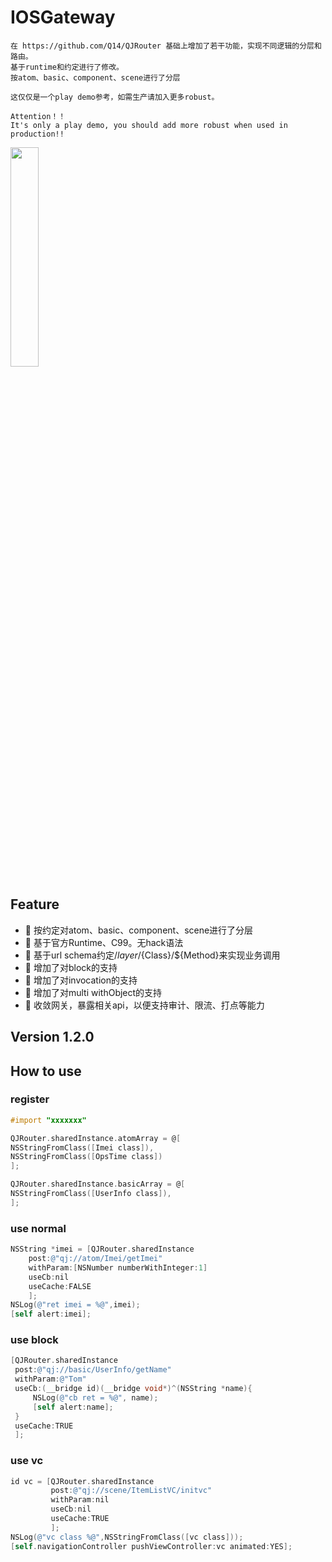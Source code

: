 # IOSGateway
```text
在 https://github.com/Q14/QJRouter 基础上增加了若干功能，实现不同逻辑的分层和路由。
基于runtime和约定进行了修改。
按atom、basic、component、scene进行了分层

这仅仅是一个play demo参考，如需生产请加入更多robust。

Attention！！
It's only a play demo, you should add more robust when used in production!!
```

<img src="https://s3.ax1x.com/2021/01/25/sq0B2n.jpg" width="30%"/>

## Feature
- 🎉 按约定对atom、basic、component、scene进行了分层
- 🎉 基于官方Runtime、C99。无hack语法
- 🎉 基于url schema约定/${layer}/${Class}/${Method}来实现业务调用
- 🎉 增加了对block的支持
- 🎉 增加了对invocation的支持
- 🎉 增加了对multi withObject的支持
- 🎉 收敛网关，暴露相关api，以便支持审计、限流、打点等能力

## Version 1.2.0


## How to use

### register
```objective-c
#import "xxxxxxx"

QJRouter.sharedInstance.atomArray = @[
NSStringFromClass([Imei class]),
NSStringFromClass([OpsTime class])
];

QJRouter.sharedInstance.basicArray = @[
NSStringFromClass([UserInfo class]),
];
```

### use normal
```objective-c
NSString *imei = [QJRouter.sharedInstance
    post:@"qj://atom/Imei/getImei"
    withParam:[NSNumber numberWithInteger:1]
    useCb:nil
    useCache:FALSE
    ];
NSLog(@"ret imei = %@",imei);
[self alert:imei];
```

### use block
```objective-c
[QJRouter.sharedInstance
 post:@"qj://basic/UserInfo/getName"
 withParam:@"Tom"
 useCb:(__bridge id)(__bridge void*)^(NSString *name){
     NSLog(@"cb ret = %@", name);
     [self alert:name];
 }
 useCache:TRUE
 ];
 ```
 
 ### use vc
 ```objective-c
 id vc = [QJRouter.sharedInstance
          post:@"qj://scene/ItemListVC/initvc"
          withParam:nil
          useCb:nil
          useCache:TRUE
          ];
 NSLog(@"vc class %@",NSStringFromClass([vc class]));
 [self.navigationController pushViewController:vc animated:YES];
  ```

